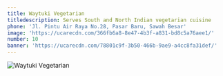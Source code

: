 ```yaml
---
title: Waytuki Vegetarian
titledescription: Serves South and North Indian vegetarian cuisine
phone: 'Jl. Pintu Air Raya No.28, Pasar Baru, Sawah Besar'
image: 'https://ucarecdn.com/366fb6a8-8e47-4b3f-a831-bd8c5a76aee1/'
number: 10
banner: 'https://ucarecdn.com/78801c9f-3b50-466b-9ae9-a4cc8fa31def/'
---
```

![Waytuki Vegetarian](https://ucarecdn.com/47593df2-9101-4117-b4f7-a3571407177a/ "Waytuki Vegetarian")

